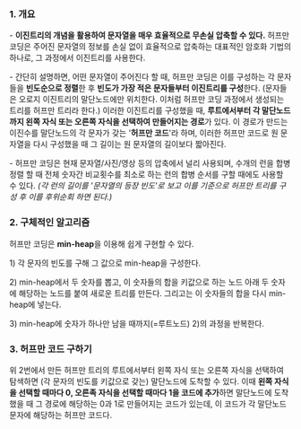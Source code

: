 ### 1. 개요

\- **이진트리의 개념을 활용하여 문자열을 매우 효율적으로 무손실 압축할 수 있다.** 허프만 코딩은 주어진 문자열의 정보를 손실 없이 효율적으로 압축하는 대표적인 암호화 기법의 하나로, 그 과정에서 이진트리를 사용한다.

\- 간단히 설명하면, 어떤 문자열이 주어진다 할 때, 허프만 코딩은 이를 구성하는 각 문자들을 **빈도순으로 정렬**한 후 **빈도가 가장 적은 문자들부터 이진트리를 구성**한다. (문자들은 오로지 이진트리의 말단노드에만 위치한다. 이처럼 허프만 코딩 과정에서 생성되는 트리를 허프만 트리라 한다.) 이러한 이진트리를 구성했을 때, **루트에서부터 각 말단노드까지 왼쪽 자식 또는 오른쪽 자식을 선택하여 만들어지는 경로**가 있다. 이 경로가 만드는 이진수를 말단노드의 각 문자가 갖는 '**허프만 코드**'라 하며, 이러한 허프만 코드로 원 문자열을 다시 구성했을 때 그 길이는 원 문자열의 길이보다 짧아진다. 

\- 허프만 코딩은 현재 문자열/사진/영상 등의 압축에서 널리 사용되며, 수개의 런을 합병정렬 할 때 전체 숫자간 비교횟수를 최소로 하는 런의 합병 순서를 구할 때에도 사용할 수 있다. _(각 런의 길이를 '문자열의 등장 빈도'로 보고 이를 기준으로 허프만 트리를 구성 후 이를 후위순회 하면 된다.)_


### 2. 구체적인 알고리즘

허프만 코딩은 **min-heap**을 이용해 쉽게 구현할 수 있다.

1\) 각 문자의 빈도를 구해 그 값으로 min-heap을 구성한다.

2\) min-heap에서 두 숫자를 뽑고, 이 숫자들의 합을 키값으로 하는 노드 아래 두 숫자에 해당하는 노드를 붙여 새로운 트리를 만든다. 그리고는 이 숫자들의 합을 다시 min-heap에 넣는다.

3\) min-heap에 숫자가 하나만 남을 때까지(=루트노드) 2)의 과정을 반복한다.


### 3. 허프만 코드 구하기

위 2번에서 만든 허프만 트리의 루트에서부터 왼쪽 자식 또는 오른쪽 자식을 선택하여 탐색하면 (각 문자의 빈도를 키값으로 갖는) 말단노드에 도착할 수 있다. 이때 **왼쪽 자식을 선택할 때마다 0, 오른족 자식을 선택할 때마다 1을 코드에 추가**하면 말단노드에 도착했을 때 그 경로에 해당하는 0과 1로 만들어지는 코드가 있는데, 이 코드가 각 말단노드 문자에 해당하는 허프만 코드다.